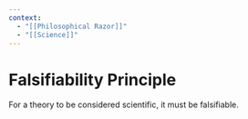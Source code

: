 ```yaml
---
context:
  - "[[Philosophical Razor]]"
  - "[[Science]]"
---
```


# Falsifiability Principle

For a theory to be considered scientific, it must be falsifiable.
